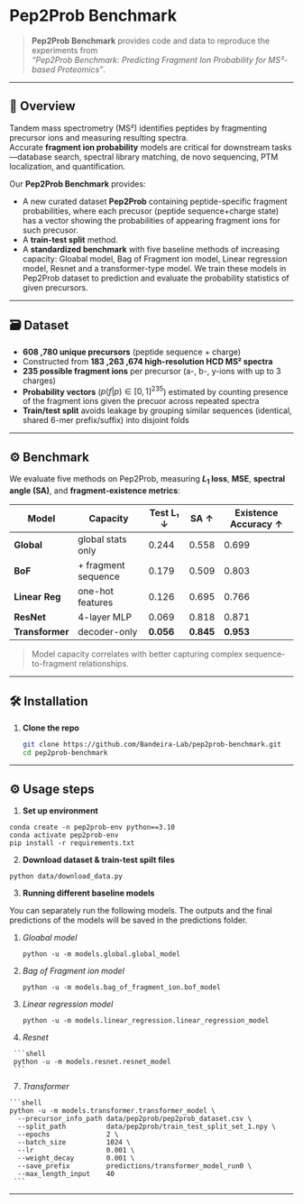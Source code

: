 # **Pep2Prob Benchmark**

> **Pep2Prob Benchmark** provides code and data to reproduce the experiments from  
> *“Pep2Prob Benchmark: Predicting Fragment Ion Probability for MS²-based Proteomics”*.

---

## 📖 Overview

Tandem mass spectrometry (MS²) identifies peptides by fragmenting precursor ions and measuring resulting spectra.  
Accurate **fragment ion probability** models are critical for downstream tasks—database search, spectral library matching, de novo sequencing, PTM localization, and quantification.  

Our **Pep2Prob Benchmark** provides:

- A new curated dataset **Pep2Prob** containing peptide-specific fragment probabilities, where each precusor (peptide sequence+charge state) has a vector showing the probabilities of appearing fragment ions for such precusor.  
- A **train-test split** method.
- A **standardized benchmark** with five baseline methods of increasing capacity: Gloabal model, Bag of Fragment ion model, Linear regression model, Resnet and a transformer-type model. We train these models in Pep2Prob dataset to prediction and evaluate the probability statistics of given precursors.
 

---

## 🗃️ Dataset

- **608 ,780 unique precursors** (peptide sequence + charge)  
- Constructed from **183 ,263 ,674 high-resolution HCD MS² spectra**  
- **235 possible fragment ions** per precursor (a-, b-, y-ions with up to 3 charges)  
- **Probability vectors** \($p(f|p)\in[0,1]^{235}$\) estimated by counting presence of the fragment ions given the precuor across repeated spectra  
- **Train/test split** avoids leakage by grouping similar sequences (identical, shared 6-mer prefix/suffix) into disjoint folds 

---

## ⚙️ Benchmark

We evaluate five methods on Pep2Prob, measuring **$L_1$ loss**, **MSE**, **spectral angle (SA)**, and **fragment-existence metrics**:

| Model         | Capacity            | Test L₁ ↓   | SA ↑    | Existence Accuracy ↑ |
|---------------|---------------------|------------|---------|----------------------|
| **Global**    | global stats only   | 0.244      | 0.558   | 0.699                |
| **BoF**       | + fragment sequence | 0.179      | 0.509   | 0.803                |
| **Linear Reg**| one-hot features    | 0.126      | 0.695   | 0.766                |
| **ResNet**    | 4-layer MLP         | 0.069  | 0.818   | 0.871                |
| **Transformer** | decoder-only       | **0.056**      | **0.845** | **0.953**            |

> Model capacity correlates with better capturing complex sequence-to-fragment relationships. 

---

## 🛠️ Installation

1. **Clone the repo**  
   ```bash
   git clone https://github.com/Bandeira-Lab/pep2prob-benchmark.git
   cd pep2prob-benchmark

---
## ⚙️ Usage steps
1. **Set up environment**

  ```shell
  conda create -n pep2prob-env python==3.10
  conda activate pep2prob-env
  pip install -r requirements.txt
  ```

2. **Download dataset & train-test spilt files**

  ```shell
  python data/download_data.py
  ```

3. **Running different baseline models**

You can separately run the following models. The outputs and the final predictions of the models will be saved in the predictions folder.
   1. _Gloabal model_
      
      ```shell
      python -u -m models.global.global_model
      ```
   3. _Bag of Fragment ion model_
  
      ```shell
      python -u -m models.bag_of_fragment_ion.bof_model
      ```
   4. _Linear regression model_
      
      ```shell
      python -u -m models.linear_regression.linear_regression_model
      ```
   5. _Resnet_
      
     ```shell
     python -u -m models.resnet.resnet_model
     ```
   7. _Transformer_
      
    ```shell
    python -u -m models.transformer.transformer_model \
      --precursor_info_path data/pep2prob/pep2prob_dataset.csv \
      --split_path          data/pep2prob/train_test_split_set_1.npy \
      --epochs              2 \
      --batch_size          1024 \
      --lr                  0.001 \
      --weight_decay        0.001 \
      --save_prefix         predictions/transformer_model_run0 \
      --max_length_input    40
     ```
---
